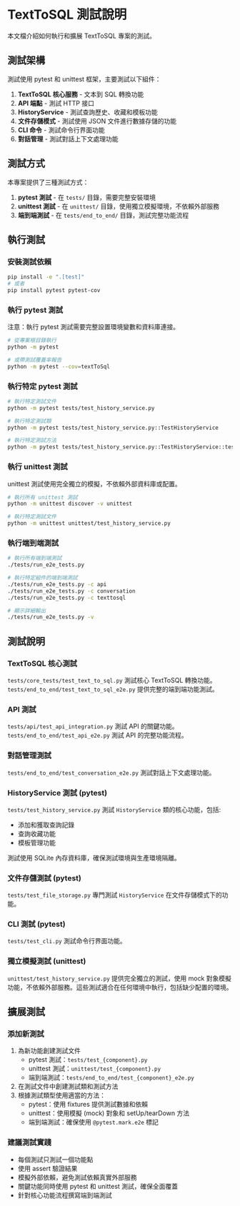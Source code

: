 # TextToSQL 測試說明

本文檔介紹如何執行和擴展 TextToSQL 專案的測試。

## 測試架構

測試使用 pytest 和 unittest 框架，主要測試以下組件：

1. **TextToSQL 核心服務** - 文本到 SQL 轉換功能
2. **API 端點** - 測試 HTTP 接口
3. **HistoryService** - 測試查詢歷史、收藏和模板功能
4. **文件存儲模式** - 測試使用 JSON 文件進行數據存儲的功能 
5. **CLI 命令** - 測試命令行界面功能
6. **對話管理** - 測試對話上下文處理功能

## 測試方式

本專案提供了三種測試方式：

1. **pytest 測試** - 在 `tests/` 目錄，需要完整安裝環境
2. **unittest 測試** - 在 `unittest/` 目錄，使用獨立模擬環境，不依賴外部服務
3. **端到端測試** - 在 `tests/end_to_end/` 目錄，測試完整功能流程

## 執行測試

### 安裝測試依賴

```bash
pip install -e ".[test]"
# 或者
pip install pytest pytest-cov
```

### 執行 pytest 測試

注意：執行 pytest 測試需要完整設置環境變數和資料庫連接。

```bash
# 從專案根目錄執行
python -m pytest

# 或帶測試覆蓋率報告
python -m pytest --cov=textToSql
```

### 執行特定 pytest 測試

```bash
# 執行特定測試文件
python -m pytest tests/test_history_service.py

# 執行特定測試類
python -m pytest tests/test_history_service.py::TestHistoryService

# 執行特定測試方法
python -m pytest tests/test_history_service.py::TestHistoryService::test_add_query
```

### 執行 unittest 測試

unittest 測試使用完全獨立的模擬，不依賴外部資料庫或配置。

```bash
# 執行所有 unittest 測試
python -m unittest discover -v unittest

# 執行特定測試文件
python -m unittest unittest/test_history_service.py
```

### 執行端到端測試

```bash
# 執行所有端到端測試
./tests/run_e2e_tests.py

# 執行特定組件的端到端測試
./tests/run_e2e_tests.py -c api
./tests/run_e2e_tests.py -c conversation
./tests/run_e2e_tests.py -c texttosql

# 顯示詳細輸出
./tests/run_e2e_tests.py -v
```

## 測試說明

### TextToSQL 核心測試

`tests/core_tests/test_text_to_sql.py` 測試核心 TextToSQL 轉換功能。
`tests/end_to_end/test_text_to_sql_e2e.py` 提供完整的端到端功能測試。

### API 測試

`tests/api/test_api_integration.py` 測試 API 的關鍵功能。
`tests/end_to_end/test_api_e2e.py` 測試 API 的完整功能流程。

### 對話管理測試

`tests/end_to_end/test_conversation_e2e.py` 測試對話上下文處理功能。

### HistoryService 測試 (pytest)

`tests/test_history_service.py` 測試 `HistoryService` 類的核心功能，包括:

- 添加和獲取查詢記錄
- 查詢收藏功能
- 模板管理功能

測試使用 SQLite 內存資料庫，確保測試環境與生產環境隔離。

### 文件存儲測試 (pytest)

`tests/test_file_storage.py` 專門測試 `HistoryService` 在文件存儲模式下的功能。

### CLI 測試 (pytest)

`tests/test_cli.py` 測試命令行界面功能。

### 獨立模擬測試 (unittest)

`unittest/test_history_service.py` 提供完全獨立的測試，使用 mock 對象模擬功能，不依賴外部服務。這些測試適合在任何環境中執行，包括缺少配置的環境。

## 擴展測試

### 添加新測試

1. 為新功能創建測試文件
   - pytest 測試：`tests/test_{component}.py`
   - unittest 測試：`unittest/test_{component}.py`
   - 端到端測試：`tests/end_to_end/test_{component}_e2e.py`
2. 在測試文件中創建測試類和測試方法
3. 根據測試類型使用適當的方法：
   - pytest：使用 fixtures 提供測試數據和依賴
   - unittest：使用模擬 (mock) 對象和 setUp/tearDown 方法
   - 端到端測試：確保使用 `@pytest.mark.e2e` 標記

### 建議測試實踐

- 每個測試只測試一個功能點
- 使用 assert 驗證結果
- 模擬外部依賴，避免測試依賴真實外部服務
- 關鍵功能同時使用 pytest 和 unittest 測試，確保全面覆蓋
- 針對核心功能流程撰寫端到端測試